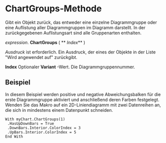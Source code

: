 
# ChartGroups-Methode

Gibt ein Objekt zurück, das entweder eine einzelne Diagrammgruppe oder eine Auflistung aller Diagrammgruppen im Diagramm darstellt. In der zurückgegebenen Auflistungsart sind alle Gruppenarten enthalten.

 _expression_. **ChartGroups** ( ** _Index_** )

 _Ausdruck_ ist erforderlich. Ein Ausdruck, der eines der Objekte in der Liste "Wird angewendet auf" zurückgibt.

 **Index** Optionaler **Variant** -Wert. Die Diagrammgruppennummer.

## Beispiel

In diesem Beispiel werden positive und negative Abweichungsbalken für die erste Diagrammgruppe aktiviert und anschließend deren Farben festgelegt. Wenden Sie das Makro auf ein 2D-Liniendiagramm mit zwei Datenreihen an, die sich in mindestens einem Datenpunkt schneiden.


```
With myChart.ChartGroups(1) 
 .HasUpDownBars = True 
 .DownBars.Interior.ColorIndex = 3 
 .UpBars.Interior.ColorIndex = 5 
End With
```

